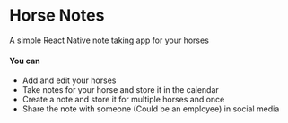 # Horse Notes
A simple React Native note taking app for your horses

#### You can ####
* Add and edit your horses
* Take notes for your horse and store it in the calendar
* Create a note and store it for multiple horses and once
* Share the note with someone (Could be an employee) in social media
